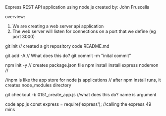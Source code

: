 Express REST API application using node.js
created by: John Fruscella

overview:
1. We are creating a web server api application
2. The web server will listen for connections on a port that we define (eg port 3000)




git init // created a git repository
code README.md 

git add -A // What does this do?
git commit -m "inital commit"

npm init -y // creates package.json file
npm install install express nodemon //

//npm is like the app store for node js applications
// after npm install runs, it creates node_modules directory

git checkout -b 0151_create_app.js //what does this do? name is argument

code app.js
const express = require('express'); //calling the express 49 mins
